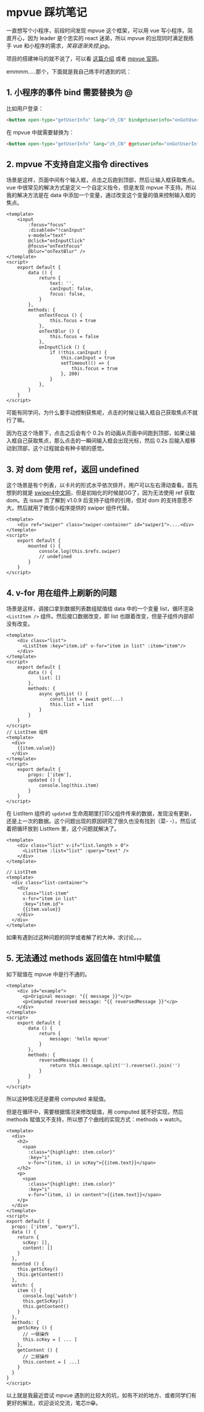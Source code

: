 # mpvue 踩坑笔记

一直想写个小程序，前段时间发现 mpvue 这个框架，可以用 vue 写小程序。简直开心，因为 leader 是个忠实的 react 迷弟，所以 mpvue 的出现同时满足我练手 vue 和小程序的需求，*笑容逐渐失控.jpg*。

项目的搭建神马的就不说了，可以看 [这篇介绍](https://imkk.asia/react-vue/) 或者 [mpvue 官网](http://mpvue.com/)。

emmmm.....那个，下面就是我自己练手时遇到的坑：

## 1. 小程序的事件 bind 需要替换为 @

比如用户登录：

```html
<button open-type="getUserInfo" lang="zh_CN" bindgetuserinfo="onGotUserInfo">获取用户信息</button>
```

在 mpvue 中就需要替换为：

```html
<button open-type="getUserInfo" lang="zh_CN" @getuserinfo="onGotUserInfo">获取用户信息</button>
```

## 2. mpvue 不支持自定义指令 directives

场景是这样，页面中间有个输入框，点击之后跑到顶部，然后让输入框获取焦点。vue 中很常见的解决方式是定义一个自定义指令，但是发现 mpvue 不支持。所以我的解决方法是在 data 中添加一个变量，通过改变这个变量的值来控制输入框的焦点。

```vue
<template>
	<input
        :focus="focus"
        :disabled="!canInput"
        v-model="text"
        @click="onInputClick"
        @focus="onTextFocus"
        @blur="onTextBlur" />
</template>
<script>
    export default {
        data () {
            return {
                text: '',
                canInput: false,
                focus: false,
            }
        },
        methods: {
            onTextFocus () {
                this.focus = true
            },
            onTextBlur () {
                this.focus = false
            },
            onInputClick () {
                if (!this.canInput) {
                    this.canInput = true
                    setTimeout(() => {
                        this.focus = true
                    }, 200)
                }
            },
		}
    }
</script>

```

可能有同学问，为什么要手动控制获焦呢，点击的时候让输入框自己获取焦点不就行了嘛。

因为在这个场景下，点击之后会有个 0.2s 的动画从页面中间跑到顶部，如果让输入框自己获取焦点，那么点击的一瞬间输入框会出现光标，然后 0.2s 后输入框移动到顶部，这个过程就会有种卡顿的感觉。

## 3. 对 dom 使用 ref，返回 undefined

这个场景是有个列表，以卡片的形式水平依次排开，用户可以左右滑动查看。首先想到的就是 [swiper4中文网](http://www.swiper.com.cn/api/index.html)，但是初始化的时候就GG了，因为无法使用 ref 获取 dom。去 issue 页了解到 v1.0.9 后支持子组件的引用，但对 dom 的支持意愿不大。然后就用了微信小程序提供的 swiper 组件代替。

```vue
<template>
	<div ref="swiper" class="swiper-container" id="swiper1">....<div>
</template>
<script>
    export default {
        mounted () {
            console.log(this.$refs.swiper)
            // undefined
        }
    }
</script>
```

## 4. v-for 用在组件上刷新的问题

场景是这样，调接口拿到数据列表数组赋值给 data 中的一个变量 list，循环渲染 `<ListItem />` 组件。然后接口数据改变，即 list 也跟着改变，但是子组件内部却没有改变。

```vue
<template>
	<div class="list">
      <ListItem :key="item.id" v-for="item in list" :item="item"/>
    </div>
</template>
<script>
    export default {
        data () {
            list: []
        },
        methods: {
            async getList () {
                const list = await get(...)
                this.list = list
            }
        }
    }
</script>
// ListItem 组件
<template>
  <div>
    {{item.value}}
  </div>
</template>
<script>
    export default {
        props: ['item'],
        updated () {
            console.log(this.item)
        }
    }
</script>
```

在 ListItem 组件的 `updated` 生命周期里打印父组件传来的数据，发现没有更新，还是上一次的数据。这个问题出现的原因研究了很久也没有找到（菜- -），然后试着把循环放到 ListItem 里，这个问题就解决了。

```vue
<template>
	<div class="list" v-if="list.length > 0">
      <ListItem :list="list" :query="text" />
    </div>
</template>

// ListItem
<template>
  <div class="list-container">
    <div
      class="list-item"
      v-for="item in list"
      :key="item.id">
      {{item.value}}
    </div>
  </div>
</template>
```

如果有遇到过这种问题的同学或者解了的大神，求讨论。。。

## 5.  无法通过 methods 返回值在 html中赋值

如下赋值在 mpvue 中是行不通的。

```vue
<template>
	<div id="example">
      <p>Original message: "{{ message }}"</p>
      <p>Computed reversed message: "{{ reversedMessage }}"</p>
    </div>
</template>
<script>
    export default {
        data () {
            return {
                message: 'hello mpvue'
            }
        },
        methods: {
            reversedMessage () {
                return this.message.split('').reverse().join('')
            }
        }
    }
</script>
```

所以这种情况还是要用 computed 来赋值。

但是在循环中，需要根据情况来修改赋值，用 computed 就不好实现，然后 methods 赋值又不支持，所以想了个曲线的实现方式：methods + watch。

```vue
<template>
  <div>
    <h2>
      <span
        :class="{highlight: item.color}"
        :key="i"
        v-for="(item, i) in scKey">{{item.text}}</span>
    </h2>
    <p>
      <span
        :class="{highlight: item.color}"
        :key="i"
        v-for="(item, i) in content">{{item.text}}</span>
    </p>
  </div>
</template>
<script>
export default {
  props: ['item', "query"],
  data () {
    return {
      scKey: [],
      content: []
    }
  },
  mounted () {
    this.getScKey()
    this.getContent()
  },
  watch: {
    item () {
      console.log('watch')
      this.getScKey()
      this.getContent()
    }
  },
  methods: {
    getScKey () {
      // 一顿操作
      this.scKey = [ ... ]
    },
    getContent () {
      // 二顿操作
      this.content = [ ...]
    }
  }
}
</script>
```



以上就是我最近尝试 mpvue 遇到的比较大的坑，如有不对的地方、或者同学们有更好的解法，欢迎谈论交流，笔芯🤓😁。